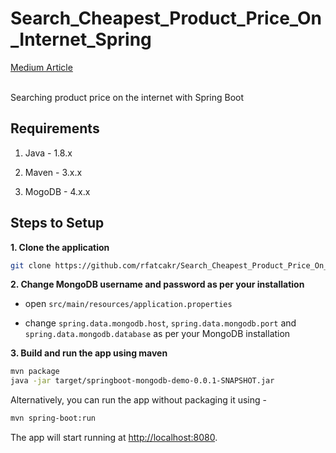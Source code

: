 # Search_Cheapest_Product_Price_On_Internet_Spring

[Medium Article](https://medium.com/@rifatcakira/how-to-search-a-product-price-by-taking-a-picture-of-it-332a7a4ea30a)
<br><br>

Searching product price on the internet with Spring Boot

## Requirements

1. Java - 1.8.x

2. Maven - 3.x.x

3. MogoDB - 4.x.x

## Steps to Setup

**1. Clone the application**

```bash
git clone https://github.com/rfatcakr/Search_Cheapest_Product_Price_On_Internet_Spring.git
```

**2. Change MongoDB username and password as per your installation**

+ open `src/main/resources/application.properties`

+ change `spring.data.mongodb.host`, `spring.data.mongodb.port` and `spring.data.mongodb.database` as per your MongoDB installation

**3. Build and run the app using maven**

```bash
mvn package
java -jar target/springboot-mongodb-demo-0.0.1-SNAPSHOT.jar
```

Alternatively, you can run the app without packaging it using -

```bash
mvn spring-boot:run
```

The app will start running at <http://localhost:8080>.
